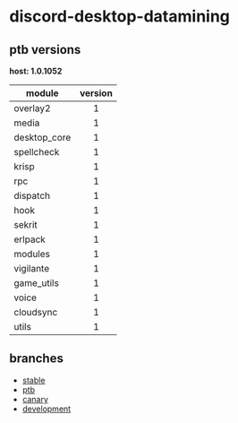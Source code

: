 # discord-desktop-datamining

## ptb versions

**host: 1.0.1052**

| module | version |
| ------ | :-----: |
| overlay2 | 1 |
| media | 1 |
| desktop_core | 1 |
| spellcheck | 1 |
| krisp | 1 |
| rpc | 1 |
| dispatch | 1 |
| hook | 1 |
| sekrit | 1 |
| erlpack | 1 |
| modules | 1 |
| vigilante | 1 |
| game_utils | 1 |
| voice | 1 |
| cloudsync | 1 |
| utils | 1 |

## branches

- [stable](https://github.com/OpenAsar/discord-desktop-datamining/tree/stable)
- [ptb](https://github.com/OpenAsar/discord-desktop-datamining/tree/ptb)
- [canary](https://github.com/OpenAsar/discord-desktop-datamining/tree/canary)
- [development](https://github.com/OpenAsar/discord-desktop-datamining/tree/development)